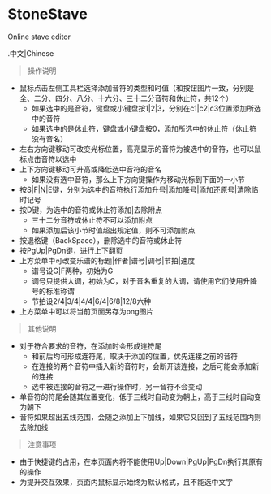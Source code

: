 # StoneStave
Online stave editor

.中文|Chinese

> 操作说明
  - 鼠标点击左侧工具栏选择添加音符的类型和时值（和按钮图片一致，分别是全、二分、四分、八分、十六分、三十二分音符和休止符，共12个）
    - 如果选中的是音符，键盘或小键盘按1|2|3，分别在c1|c2|c3位置添加所选中的音符
    - 如果选中的是休止符，键盘或小键盘按0，添加所选中的休止符（休止符没有音名）
  - 左右方向键移动可改变光标位置，高亮显示的音符为被选中的音符，也可以鼠标点击音符以选中
  - 上下方向键移动可升高或降低选中音符的音名
    - 如果没有选中音符，那么上下方向键操作为移动光标到下面的一小节
  - 按S|F|N|E键，分别为选中的音符执行添加升号|添加降号|添加还原号|清除临时记号
  - 按D键，为选中的音符或休止符添加|去除附点
    - 三十二分音符或休止符不可以添加附点
    - 如果添加后该小节时值超出规定值，则不可添加附点
  - 按退格键（BackSpace），删除选中的音符或休止符
  - 按PgUp|PgDn键，进行上下翻页
  - 上方菜单中可改变乐谱的标题|作者|谱号|调号|节拍|速度
    - 谱号设G|F两种，初始为G
    - 调号只提供大调，初始为C，对于音名重复的大调，请使用它们使用升降号的标准称谓
    - 节拍设2/4|3/4|4/4|6/4|6/8|12/8六种
  - 上方菜单中可以将当前页面另存为png图片
> 其他说明
  - 对于符合要求的音符，在添加时会形成连符尾
    - 和前后均可形成连符尾，取决于添加的位置，优先连接之前的音符
    - 在连接的两个音符中插入新的音符时，会断开该连接，之后可能会添加新的连接
    - 选中被连接的音符之一进行操作时，另一音符不会变动
  - 单音符的符尾会随其位置变化，低于三线时自动变为朝上，高于三线时自动变为朝下
  - 音符如果超出五线范围，会随之添加上下加线，如果它又回到了五线范围内则去除加线
> 注意事项
  - 由于快捷键的占用，在本页面内将不能使用Up|Down|PgUp|PgDn执行其原有的操作
  - 为提升交互效果，页面内鼠标显示始终为默认格式，且不能选中文字
